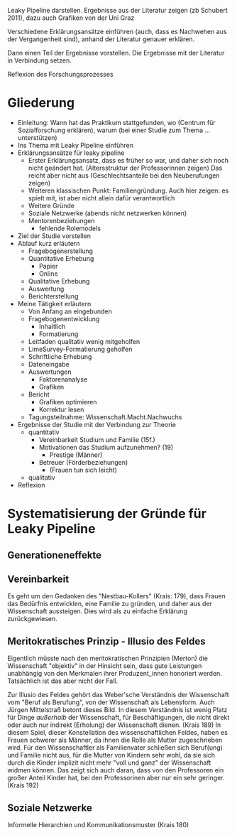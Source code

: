 
Leaky Pipeline darstellen. Ergebnisse aus der Literatur zeigen (zb Schubert 2011), dazu auch Grafiken von der Uni Graz

Verschiedene Erklärungsansätze einführen (auch, dass es Nachwehen aus der Vergangenheit sind), anhand der Literatur genauer erklären.

Dann einen Teil der Ergebnisse vorstellen. Die Ergebnisse mit der Literatur in Verbindung setzen.

Reflexion des Forschungsprozesses

# Gliederung

- Einleitung: Wann hat das Praktikum stattgefunden, wo (Centrum für Sozialforschung erklären), warum (bei einer Studie zum Thema ... unterstützen)
- Ins Thema mit Leaky Pipeline einführen
- Erklärungsansätze für leaky pipeline
    + Erster Erklärungsansatz, dass es früher so war, und daher sich noch nicht geändert hat. (Altersstruktur der Professorinnen zeigen) Das reicht aber nicht aus (Geschlechtsanteile bei den Neuberufungen zeigen)
    + Weiteren klassischen Punkt: Familiengründung. Auch hier zeigen: es spielt mit, ist aber nicht allein dafür verantwortlich
    + Weitere Gründe
    + Soziale Netzwerke (abends nicht netzwerken können)
    + Mentorenbeziehungen
        * fehlende Rolemodels
- Ziel der Studie vorstellen
- Ablauf kurz erläutern
    + Fragebogenerstellung
    + Quantitative Erhebung
        * Papier
        * Online
    + Qualitative Erhebung
    + Auswertung
    + Berichterstellung
- Meine Tätigkeit erläutern
    + Von Anfang an eingebunden
    + Fragebogenentwicklung
        * Inhaltlich
        * Formatierung
    + Leitfaden qualitativ wenig mitgeholfen
    + LimeSurvey-Formatierung geholfen
    + Schriftliche Erhebung
    + Dateneingabe
    + Auswertungen
        * Faktorenanalyse
        * Grafiken
    + Bericht
        * Grafiken optimieren
        * Korrektur lesen
    + Tagungsteilnahme: Wissenschaft.Macht.Nachwuchs
- Ergebnisse der Studie mit der Verbindung zur Theorie
    + quantitativ
        * Vereinbarkeit Studium und Familie (15f.)
        * Motivationen das Studium aufzunehmen? (19)
            - Prestige (Männer)
        * Betreuer (Förderbeziehungen)
            - (Frauen tun sich leicht)
    + qualitativ
- Reflexion



# Systematisierung der Gründe für Leaky Pipeline

## Generationeneffekte

## Vereinbarkeit
Es geht um den Gedanken des "Nestbau-Kollers" (Krais: 179), dass Frauen das Bedürfnis entwicklen, eine Familie zu gründen, und daher aus der Wissenschaft aussteigen. Dies wird als zu einfache Erklärung zurückgewiesen.

## Meritokratisches Prinzip - Illusio des Feldes
Eigentlich müsste nach den meritokratischen Prinzipien (Merton) die Wissenschaft "objektiv" in der Hinsicht sein, dass gute Leistungen unabhängig von den Merkmalen ihrer Produzent_innen honoriert werden. Tatsächlich ist das aber nicht der Fall.

Zur Illusio des Feldes gehört das Weber'sche Verständnis der Wissenschaft vom "Beruf als Berufung", von der Wissenschaft als Lebensform. Auch Jürgen Mittelstraß betont dieses Bild. In diesem Verständnis ist wenig Platz für Dinge *außerhalb* der Wissenschaft, für Beschäftigungen, die nicht direkt oder auch nur indirekt (Erholung) der Wissenschaft dienen. (Krais 189) In diesem Spiel, dieser Konstellation des wissenschaftlichen Feldes, haben es Frauen schwerer als Männer, da ihnen die Rolle als Mutter zugeschrieben wird. Für den Wissenschaftler als Familienvater schließen sich Beruf(ung) und Familie nicht aus, für die Mutter von Kindern sehr wohl, da sie sich durch die Kinder implizit nicht mehr "voll und ganz" der Wissenschaft widmen können. Das zeigt sich auch daran, dass von den Professoren ein großer Anteil Kinder hat, bei den Professorinen aber nur ein sehr geringer. (Krais 192)

## Soziale Netzwerke
Informelle Hierarchien und Kommunikationsmuster (Krais 180)
